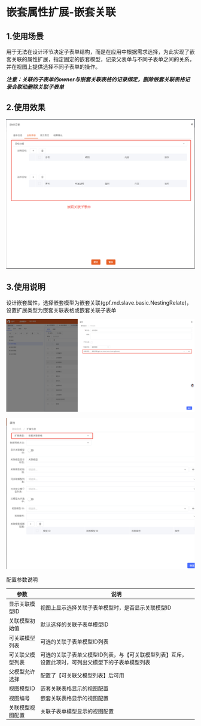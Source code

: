 # 嵌套属性扩展-嵌套关联

## 1.使用场景

​	用于无法在设计环节决定子表单结构，而是在应用中根据需求选择，为此实现了嵌套关联的属性扩展，指定固定的嵌套模型，记录父表单与不同子表单之间的关系，并在视图上提供选择不同子表单的操作。

​	***注意：关联的子表单的owner与嵌套关联表格的记录绑定，删除嵌套关联表格记录会联动删除关联子表单***

## 2.使用效果

![image-20250214114747961](.\images\image-20250214114747961.png)

## 3.使用说明

​	设计嵌套属性，选择嵌套模型为嵌套关联(gpf.md.slave.basic.NestingRelate)，设置扩展类型为嵌套关联表格或嵌套关联子表单

![image-20250214113756444](.\images\image-20250214113756444.png)

![image-20250214113918317](.\images\image-20250214113918317.png)

配置参数说明

| 参数             | 说明                                                         |
| ---------------- | ------------------------------------------------------------ |
| 显示关联模型ID   | 视图上显示选择关联子表单模型时，是否显示关联模型ID           |
| 关联模型初始值   | 默认选择的关联子表单模型ID                                   |
| 可关联模型列表   | 可选的关联子表单模型ID列表                                   |
| 可关联父模型列表 | 可选的关联子表单父模型ID列表，与【可关联模型列表】互斥，设置此项时，可列出父模型下的子表单模型列表 |
| 父模型允许选择   | 配置了【可关联父模型列表】后可用                             |
| 视图模型ID       | 嵌套关联表格显示的视图配置                                   |
| 视图编号         | 嵌套关联表格显示的视图配置                                   |
| 关联模型视图配置 | 关联子表单模型显示的视图配置                                 |

